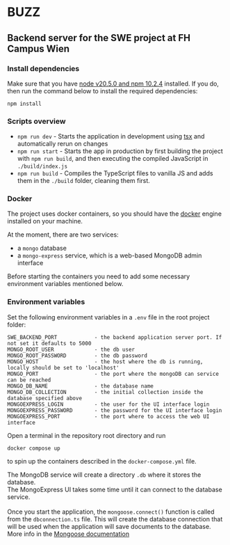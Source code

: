 #  BUZZ
## Backend server for the SWE project at FH Campus Wien


### Install dependencies

Make sure that you have [node v20.5.0 and npm 10.2.4](https://nodejs.org/en/download) installed. 
If you do, then run the command below to install the required dependencies:
```
npm install
```

### Scripts overview

- `npm run dev` - Starts the application in development using [tsx](https://github.com/privatenumber/tsx) and automatically rerun on changes
- `npm run start` - Starts the app in production by first building the project with `npm run build`, and then executing the compiled JavaScript in `./build/index.js`
- `npm run build` - Compiles the TypeScript files to vanilla JS and adds them in the `./build` folder, cleaning them first.


### Docker
The project uses docker containers, so you should have the [docker](https://www.docker.com/) engine installed on your machine.<br>

At the moment, there are two services: 
- a `mongo` database
- a `mongo-express` service, which is a web-based MongoDB admin interface

Before starting the containers you need to add some necessary environment variables mentioned below.

### Environment variables
Set the following environment variables in a `.env` file in the root project folder:
```
SWE_BACKEND_PORT            - the backend application server port. If not set it defaults to 5000
MONGO_ROOT_USER             - the db user
MONGO_ROOT_PASSWORD         - the db password
MONGO_HOST                  - the host where the db is running, locally should be set to 'localhost'
MONGO_PORT                  - the port where the mongoDB can service can be reached
MONGO_DB_NAME               - the database name
MONGO_DB_COLLECTION         - the initial collection inside the database specified above
MONGOEXPRESS_LOGIN          - the user for the UI interface login
MONGOEXPRESS_PASSWORD       - the password for the UI interface login
MONGOEXPRESS_PORT           - the port where to access the web UI interface
```
Open a terminal in the repository root directory and run 
```
docker compose up
``` 
to spin up the containers described in the `docker-compose.yml` file. 

The MongoDB service will create a directory `.db` where it stores the database.<br>
The MongoExpress UI takes some time until it can connect to the database service.<br>
<br>
Once you start the application, the `mongoose.connect()` function is called from the `dbconnection.ts` file. This will create the database connection that will be used when the application will save documents to the database. More info in the [Mongoose documentation](https://mongoosejs.com/docs/api/mongoose.html#Mongoose.prototype.connect())
